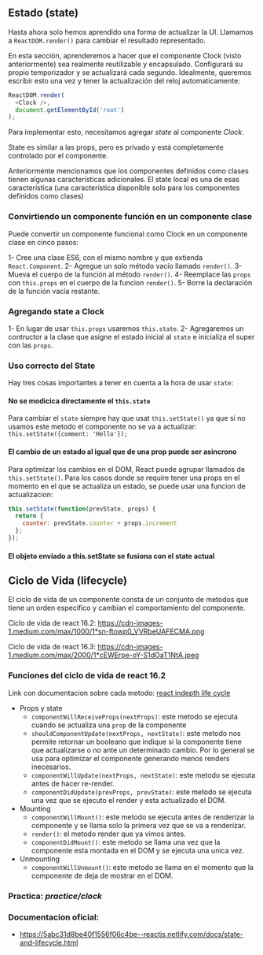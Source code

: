 ## Estado (state)

Hasta ahora solo hemos aprendido una forma de actualizar la UI.
Llamamos a `ReactDOM.render()` para cambiar el resultado representado.

En esta sección, aprenderemos a hacer que el componente Clock (visto anteriormente) sea realmente reutilizable y encapsulado.
Configurará su propio temporizador y se actualizará cada segundo.
Idealmente, queremos escribir esto una vez y tener la actualización del reloj automaticamente:

```javascript
ReactDOM.render(
  <Clock />,
  document.getElementById('root')
);
```

Para implementar esto, necesitamos agregar *state* al componente *Clock*.

State es similar a las props, pero es privado y está completamente controlado por el componente.

Anteriormente mencionamos que los componentes definidos como clases tienen algunas características adicionales.
El state local es una de esas característica (una característica disponible solo para los componentes definidos como clases)

### Convirtiendo un componente función en un componente clase
Puede convertir un componente funcional como Clock en un componente clase en cinco pasos:

1- Cree una clase ES6, con el mismo nombre y que extienda `React.Component`.
2- Agregue un solo método vacío llamado `render()`.
3- Mueva el cuerpo de la función al método `render()`.
4- Reemplace las `props` con `this.props` en el cuerpo de la funcion `render()`.
5- Borre la declaración de la función vacía restante.

### Agregando state a Clock
1- En lugar de usar `this.props` usaremos `this.state`.
2- Agregaremos un contructor a la clase que asigne el estado inicial al `state` e inicializa el super con las `props`.

### Uso correcto del State
Hay tres cosas importantes a tener en cuenta a la hora de usar `state`:

#### No se modicica directamente el `this.state`
Para cambiar el `state` siempre hay que usat `this.setState()` ya que si no usamos este metodo el componente no se va a actualizar: `this.setState({comment: 'Hello'});`

#### El cambio de un estado al igual que de una prop puede ser asincrono
Para optimizar los cambios en el DOM, React puede agrupar llamados de `this.setState()`.
Para los casos donde se require tener una props en el momento en el que se actualiza un estado, se puede usar una funcion de actualizacion:
```javascript
this.setState(function(prevState, props) {
  return {
    counter: prevState.counter + props.increment
  };
});
```

#### El objeto enviado a this.setState se fusiona con el state actual

## Ciclo de Vida (lifecycle)
El ciclo de vida de un componente consta de un conjunto de metodos que tiene un orden especifico y cambian el comportamiento del componente.

Ciclo de vida de react 16.2:
https://cdn-images-1.medium.com/max/1000/1*sn-ftowp0_VVRbeUAFECMA.png

Ciclo de vida de react 16.3:
https://cdn-images-1.medium.com/max/2000/1*cEWErpe-oY-S1dOaT1NtA.jpeg

### Funciones del ciclo de vida de react 16.2
Link con documentacion sobre cada metodo: [react indepth life cycle](https://developmentarc.gitbooks.io/react-indepth/content/life_cycle/introduction.html)

- Props y state
  - `componentWillReceiveProps(nextProps)`: este metodo se ejecuta cuando se actualiza una `prop` de la componente
  - `shouldComponentUpdate(nextProps, nextState)`: este metodo nos permite retornar un booleano que indique si la componente tiene que actualizarse o no ante un determinado cambio. Por lo general se usa para optimizar el componente generando menos renders inecesarios.
  - `componentWillUpdate(nextProps, nextState)`: este metodo se ejecuta antes de hacer re-render.
  - `componentDidUpdate(prevProps, prevState)`: este metodo se ejecuta una vez que se ejecuto el render y esta actualizado el DOM.
- Mounting
  - `componentWillMount()`: este metodo se ejecuta antes de renderizar la componente y se llama solo la primera vez que se va a renderizar.
  - `render()`: el metodo render que ya vimos antes.
  - `componentDidMount()`: este metodo se llama una vez que la componente esta montada en el DOM y se ejecuta una unica vez.
- Unmounting
  - `componentWillUnmount()`: este metodo se llama en el momento que la componente de deja de mostrar en el DOM.

### Practica: *practice/clock*

### Documentacion oficial:
  - https://5abc31d8be40f1556f06c4be--reactjs.netlify.com/docs/state-and-lifecycle.html
